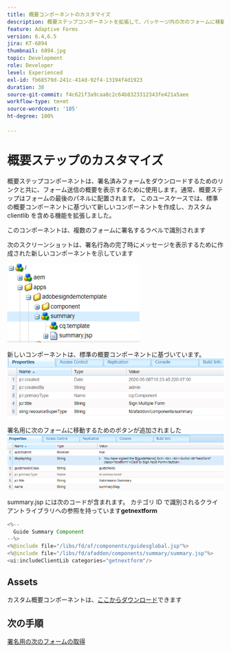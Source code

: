 ```yaml
---
title: 概要コンポーネントのカスタマイズ
description: 概要ステップコンポーネントを拡張して、パッケージ内の次のフォームに移動する機能を含めます。
feature: Adaptive Forms
version: 6.4,6.5
jira: KT-6894
thumbnail: 6894.jpg
topic: Development
role: Developer
level: Experienced
exl-id: fb68579d-241c-414d-92f4-13194f4d1923
duration: 38
source-git-commit: f4c621f3a9caa8c2c64b8323312343fe421a5aee
workflow-type: tm+mt
source-wordcount: '185'
ht-degree: 100%

---
```


# 概要ステップのカスタマイズ

概要ステップコンポーネントは、署名済みフォームをダウンロードするためのリンクと共に、フォーム送信の概要を表示するために使用します。通常、概要ステップはフォームの最後のパネルに配置されます。
このユースケースでは、標準の概要コンポーネントに基づいて新しいコンポーネントを作成し、カスタム clientlib を含める機能を拡張しました。

このコンポーネントは、複数のフォームに署名するラベルで識別されます

次のスクリーンショットは、署名行為の完了時にメッセージを表示するために作成された新しいコンポーネントを示しています

![概要コンポーネント](assets/summary.PNG)

新しいコンポーネントは、標準の概要コンポーネントに基づいています。
![component-prop](assets/componentprop.PNG)

署名用に次のフォームに移動するためのボタンが追加されました
![template-code](assets/template-code.PNG)

summary.jsp には次のコードが含まれます。 カテゴリ ID で識別されるクライアントライブラリへの参照を持っています&#x200B;**getnextform**

```java
<%--
  Guide Summary Component
--%>
<%@include file="/libs/fd/af/components/guidesglobal.jsp"%>
<%@include file="/libs/fd/afaddon/components/summary/summary.jsp"%>
<ui:includeClientLib categories="getnextform"/>
```

## Assets

カスタム概要コンポーネントは、[ここからダウンロード](assets/custom-summary-step.zip)できます

## 次の手順

[署名用の次のフォームの取得](./create-client-lib.md)